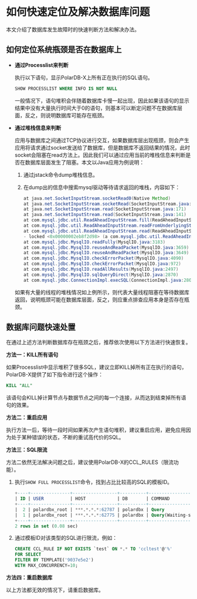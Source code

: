 如何快速定位及解决数据库问题 
===================================

本文介绍了数据库发生故障时的快速判断方法和解决办法。

如何定位系统瓶颈是否在数据库上 
------------------------------------

* **通过Processlist来判断**

  执行以下语句，显示PolarDB-X上所有正在执行的SQL语句。

  ```sql
  SHOW PROCESSLIST WHERE INFO IS NOT NULL
  ```

  

  一般情况下，语句堆积会伴随着数据库卡慢一起出现，因此如果该语句的显示结果中没有大量执行时间大于0的语句，则基本可以断定问题不在数据库层面，反之，则说明数据库可能存在瓶颈。
  

* **通过堆栈信息来判断**

  应用与数据库之间通过TCP协议进行交互，如果数据库层出现瓶颈，则会产生应用将请求通过socket发送给了数据库，但是数据库不返回结果的情况，此时socket会阻塞在read方法上。因此我们可以通过应用当前的堆栈信息来判断是否在数据库层面发生了阻塞。本文以Java应用为例说明：
  1. 通过jstack命令dump堆栈信息。
  
  2. 在dump出的信息中搜索mysql驱动等待请求返回的堆栈，内容如下：

     ```java
     at java.net.SocketInputStream.socketRead0(Native Method)
     at java.net.SocketInputStream.socketRead(SocketInputStream.java:116)
     at java.net.SocketInputStream.read(SocketInputStream.java:171)
     at java.net.SocketInputStream.read(SocketInputStream.java:141)
     at com.mysql.jdbc.util.ReadAheadInputStream.fill(ReadAheadInputStream.java:101)
     at com.mysql.jdbc.util.ReadAheadInputStream.readFromUnderlyingStreamIfNecessary(ReadAheadInputStream.java:144)
     at com.mysql.jdbc.util.ReadAheadInputStream.read(ReadAheadInputStream.java:174)
     - locked <0x00000002eb8f2d98> (a com.mysql.jdbc.util.ReadAheadInputStream)
     at com.mysql.jdbc.MysqlIO.readFully(MysqlIO.java:3183)
     at com.mysql.jdbc.MysqlIO.reuseAndReadPacket(MysqlIO.java:3659)
     at com.mysql.jdbc.MysqlIO.reuseAndReadPacket(MysqlIO.java:3649)
     at com.mysql.jdbc.MysqlIO.checkErrorPacket(MysqlIO.java:4090)
     at com.mysql.jdbc.MysqlIO.checkErrorPacket(MysqlIO.java:972)
     at com.mysql.jdbc.MysqlIO.readAllResults(MysqlIO.java:2497)
     at com.mysql.jdbc.MysqlIO.sqlQueryDirect(MysqlIO.java:2870)
     at com.mysql.jdbc.ConnectionImpl.execSQL(ConnectionImpl.java:2806)
     ```

     
  

  

  如果有大量的线程的堆栈情况如上例所示，则代表大量线程阻塞在等待数据库返回，说明瓶颈可能在数据库层面，反之，则应重点排查应用本身是否存在瓶颈。
  




数据库问题快速处置 
------------------------------

在通过上述方法判断数据库存在瓶颈之后，推荐依次使用以下方法进行快速恢复。

**方法一：KILL所有语句**

如果Processlist中显示堆积了很多SQL，建议立即KILL掉所有正在执行的语句，PolarDB-X提供了如下指令进行这个操作：

```sql
KILL "ALL"
```



该语句会KILL掉计算节点与数据节点之间的每一个连接，从而达到结束掉所有语句的效果。

**方法二：重启应用**

执行方法一后，等待一段时间如果再次产生语句堆积，建议重启应用，避免应用因为处于某种错误的状态，不断的重试高代价的SQL。

**方法三：SQL限流**

方法二依然无法解决问题之后，建议使用PolarDB-X的CCL_RULES（限流功能）。

1. 执行`SHOW FULL PROCESSLIST`命令，找到占比比较高的SQL的模板ID。

   ```sql
   +----+---------------+-----------------+----------+-------------------------------+------+-------+-----------------------+-----------------+
   | ID | USER          | HOST            | DB       | COMMAND                       | TIME | STATE | INFO                  | SQL_TEMPLATE_ID |
   +----+---------------+-----------------+----------+-------------------------------+------+-------+-----------------------+-----------------+
   |  2 | polardbx_root | ***.*.*.*:62787 | polardbx | Query                         |    0 |       | show full processlist | NULL            |
   |  1 | polardbx_root | ***.*.*.*:62775 | polardbx | Query(Waiting-selectrulereal) |   12 |       | select 1              | 9037e5e2        |
   +----+---------------+-----------------+----------+-------------------------------+------+-------+-----------------------+-----------------+
   2 rows in set (0.08 sec)
   ```

   

2. 通过模板ID对该类型的SQL进行限流，例如：

   ```sql
   CREATE CCL_RULE IF NOT EXISTS `test` ON *.* TO 'ccltest'@'%'
   FOR SELECT
   FILTER BY TEMPLATE('9037e5e2')
   WITH MAX_CONCURRENCY=10;
   ```

   


 **方法四：重启数据库**

以上方法都无效的情况下，请重启数据库。
